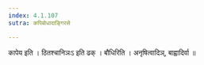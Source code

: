 ```yaml
---
index: 4.1.107
sutra: कपिबोधादाङ्गिरसे

---
```

 कापेय इति । ठितश्चानिञःऽ इति ढक् । बौधिरिति । अनृषित्वादिञ्, बाह्वादिर्वा ॥